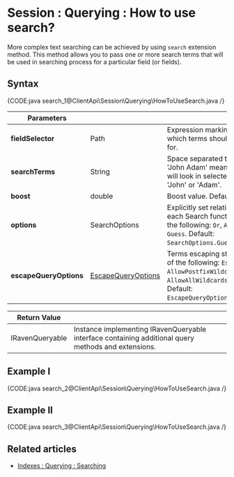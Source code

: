 # Session : Querying : How to use search?

More complex text searching can be achieved by using `search` extension method. This method allows you to pass one or more search terms that will be used in searching process for a particular field (or fields).

## Syntax

{CODE:java search_1@ClientApi\Session\Querying\HowToUseSearch.java /}

| Parameters | | |
| ------------- | ------------- | ----- |
| **fieldSelector** | Path | Expression marking a field in which terms should be looked for. |
| **searchTerms** | String | Space separated terms e.g. 'John Adam' means that we will look in selected field for 'John' or 'Adam'. |
| **boost** | double | Boost value. Default: `1`. |
| **options** | SearchOptions | Explicitly set relation between each Search functions. One of the following: `Or`, `And`, `Not`, `Guess`. Default: `SearchOptions.Guess`. |
| **escapeQueryOptions** | [EscapeQueryOptions]() | Terms escaping strategy. One of the following: `EscapeAll`, `AllowPostfixWildcard`, `AllowAllWildcards`, `RawQuery`. Default: `EscapeQueryOptions.EscapeAll`. |

| Return Value | |
| ------------- | ----- |
| IRavenQueryable | Instance implementing IRavenQueryable interface containing additional query methods and extensions. |

## Example I

{CODE:java search_2@ClientApi\Session\Querying\HowToUseSearch.java /}

## Example II

{CODE:java search_3@ClientApi\Session\Querying\HowToUseSearch.java /}

## Related articles

- [Indexes : Querying : Searching](../../../indexes/querying/searching)

